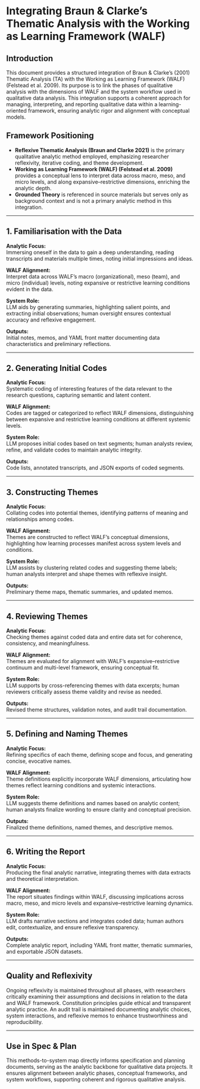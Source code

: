 # Integrating Braun & Clarke’s Thematic Analysis with the Working as Learning Framework (WALF)

## Introduction

This document provides a structured integration of Braun & Clarke’s (2001) Thematic Analysis (TA) with the Working as Learning Framework (WALF) (Felstead et al. 2009). Its purpose is to link the phases of qualitative analysis with the dimensions of WALF and the system workflow used in qualitative data analysis. This integration supports a coherent approach for managing, interpreting, and reporting qualitative data within a learning-oriented framework, ensuring analytic rigor and alignment with conceptual models.

## Framework Positioning

- **Reflexive Thematic Analysis (Braun and Clarke 2021)** is the primary qualitative analytic method employed, emphasizing researcher reflexivity, iterative coding, and theme development.
- **Working as Learning Framework (WALF) (Felstead et al. 2009)** provides a conceptual lens to interpret data across macro, meso, and micro levels, and along expansive–restrictive dimensions, enriching the analytic depth.
- **Grounded Theory** is referenced in source materials but serves only as background context and is not a primary analytic method in this integration.

---

## 1. Familiarisation with the Data

**Analytic Focus:**  
Immersing oneself in the data to gain a deep understanding, reading transcripts and materials multiple times, noting initial impressions and ideas.

**WALF Alignment:**  
Interpret data across WALF’s macro (organizational), meso (team), and micro (individual) levels, noting expansive or restrictive learning conditions evident in the data.

**System Role:**  
LLM aids by generating summaries, highlighting salient points, and extracting initial observations; human oversight ensures contextual accuracy and reflexive engagement.

**Outputs:**  
Initial notes, memos, and YAML front matter documenting data characteristics and preliminary reflections.

---

## 2. Generating Initial Codes

**Analytic Focus:**  
Systematic coding of interesting features of the data relevant to the research questions, capturing semantic and latent content.

**WALF Alignment:**  
Codes are tagged or categorized to reflect WALF dimensions, distinguishing between expansive and restrictive learning conditions at different systemic levels.

**System Role:**  
LLM proposes initial codes based on text segments; human analysts review, refine, and validate codes to maintain analytic integrity.

**Outputs:**  
Code lists, annotated transcripts, and JSON exports of coded segments.

---

## 3. Constructing Themes

**Analytic Focus:**  
Collating codes into potential themes, identifying patterns of meaning and relationships among codes.

**WALF Alignment:**  
Themes are constructed to reflect WALF’s conceptual dimensions, highlighting how learning processes manifest across system levels and conditions.

**System Role:**  
LLM assists by clustering related codes and suggesting theme labels; human analysts interpret and shape themes with reflexive insight.

**Outputs:**  
Preliminary theme maps, thematic summaries, and updated memos.

---

## 4. Reviewing Themes

**Analytic Focus:**  
Checking themes against coded data and entire data set for coherence, consistency, and meaningfulness.

**WALF Alignment:**  
Themes are evaluated for alignment with WALF’s expansive–restrictive continuum and multi-level framework, ensuring conceptual fit.

**System Role:**  
LLM supports by cross-referencing themes with data excerpts; human reviewers critically assess theme validity and revise as needed.

**Outputs:**  
Revised theme structures, validation notes, and audit trail documentation.

---

## 5. Defining and Naming Themes

**Analytic Focus:**  
Refining specifics of each theme, defining scope and focus, and generating concise, evocative names.

**WALF Alignment:**  
Theme definitions explicitly incorporate WALF dimensions, articulating how themes reflect learning conditions and systemic interactions.

**System Role:**  
LLM suggests theme definitions and names based on analytic content; human analysts finalize wording to ensure clarity and conceptual precision.

**Outputs:**  
Finalized theme definitions, named themes, and descriptive memos.

---

## 6. Writing the Report

**Analytic Focus:**  
Producing the final analytic narrative, integrating themes with data extracts and theoretical interpretation.

**WALF Alignment:**  
The report situates findings within WALF, discussing implications across macro, meso, and micro levels and expansive–restrictive learning dynamics.

**System Role:**  
LLM drafts narrative sections and integrates coded data; human authors edit, contextualize, and ensure reflexive transparency.

**Outputs:**  
Complete analytic report, including YAML front matter, thematic summaries, and exportable JSON datasets.

---

## Quality and Reflexivity

Ongoing reflexivity is maintained throughout all phases, with researchers critically examining their assumptions and decisions in relation to the data and WALF framework. Constitution principles guide ethical and transparent analytic practice. An audit trail is maintained documenting analytic choices, system interactions, and reflexive memos to enhance trustworthiness and reproducibility.

---

## Use in Spec & Plan

This methods-to-system map directly informs specification and planning documents, serving as the analytic backbone for qualitative data projects. It ensures alignment between analytic phases, conceptual frameworks, and system workflows, supporting coherent and rigorous qualitative analysis.
